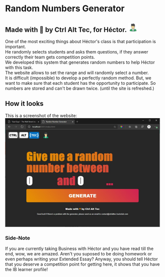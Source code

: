 # Random Numbers Generator
## Made with 💙  by Ctrl Alt Tec, for Héctor. <img src = "good.png" height = 30px>
One of the most exciting things about Héctor's class is that participation is important.<br>
He randomly selects students and asks them questions, if they answer correctly their team gets competition points. <br>
We developed this system that generates random numbers to help Héctor with this task. <br>
The website allows to set the range and will randomly select a number. <br>
It is difficult (impossible) to develop a perfectly random method. But, we want to make sure that each student has the opportunity to participate. So numbers are stored and can't be drawn twice. (until the site is refreshed.) <br>

## How it looks
This is a screenshot of the website: 
<img src = "screenshot.jpg">

### Side-Note
If you are currently taking Business with Héctor and you have read till the end, wow, we are amazed. Aren't you suposed to be doing homework or even perhaps writing your Extended Essay? Anyway, you should tell Héctor that you deserve a competition point for getting here, it shows that you have the IB learner profile! <br>